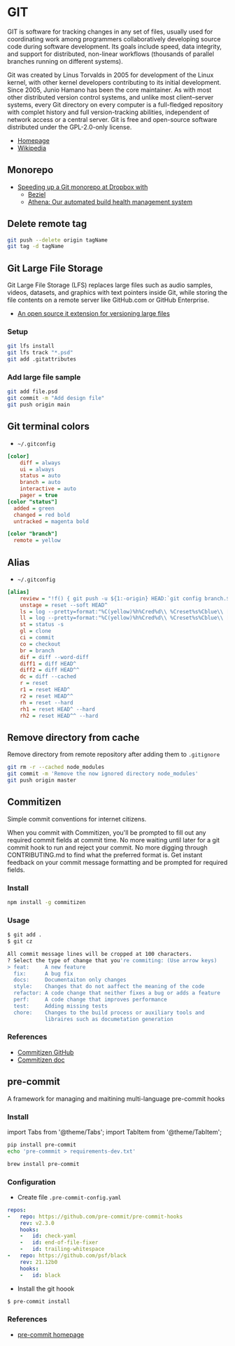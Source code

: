 # GIT

GIT is software for tracking changes in any set of files, usually used for coordinating work among programmers collaboratively developing source code during software development. Its goals include speed, data integrity, and support for distributed, non-linear workflows (thousands of parallel branches running on different systems).

Git was created by Linus Torvalds in 2005 for development of the Linux kernel, with other kernel developers contributing to its initial development. Since 2005, Junio Hamano has been the core maintainer. As with most other distributed version control systems, and unlike most client–server systems, every Git directory on every computer is a full-fledged repository with complet history and full version-tracking abilities, independent of network access or a central server. Git is free and open-source software distributed under the GPL-2.0-only license.

* [Homepage](https://git-scm.com/)
* [Wikipedia](https://en.wikipedia.org/wiki/Git) 

## Monorepo

* [Speeding up a Git monorepo at Dropbox with](https://dropbox.tech/application/speeding-up-a-git-monorepo-at-dropbox-with--200-lines-of-code)
  * [Beziel](https://dropbox.tech/infrastructure/continuous-integration-and-deployment-with-bazel)
  * [Athena: Our automated build health management system](https://dropbox.tech/infrastructure/athena-our-automated-build-health-management-system)


## Delete remote tag

```bash
git push --delete origin tagName
git tag -d tagName
```

## Git Large File Storage

Git Large File Storage (LFS) replaces large files such as audio samples, videos, datasets, and graphics with text pointers inside Git, while storing the file contents on a remote server like GitHub.com or GitHub Enterprise.

* [An open source it extension for versioning large files](https://git-lfs.github.com/)

### Setup
```bash
git lfs install
git lfs track "*.psd"
git add .gitattributes
```

### Add large file sample

```bash
git add file.psd
git commit -m "Add design file"
git push origin main
```

## Git terminal colors

* `~/.gitconfig`

```ini
[color]
    diff = always
    ui = always
    status = auto
    branch = auto
    interactive = auto
    pager = true
[color "status"]
  added = green
  changed = red bold
  untracked = magenta bold

[color "branch"]
  remote = yellow
```


## Alias

* `~/.gitconfig`

```ini
[alias]
    review = "!f() { git push -u ${1:-origin} HEAD:`git config branch.$(git name-rev --name-only HEAD).merge | sed -e 's@refs/heads/@refs/for/@'`; }; f"
    unstage = reset --soft HEAD^
	ls = log --pretty=format:"%C(yellow)%h%Cred%d\\ %Creset%s%Cblue\\ [%cn]" --decorate
	ll = log --pretty=format:"%C(yellow)%h%Cred%d\\ %Creset%s%Cblue\\ [%cn]" --decorate --numstat
    st = status -s
    gl = clone
    ci = commit
    co = checkout
    br = branch
    dif = diff --word-diff
    diff1 = diff HEAD^
    diff2 = diff HEAD^^
    dc = diff --cached
    r = reset
    r1 = reset HEAD^
    r2 = reset HEAD^^
    rh = reset --hard
    rh1 = reset HEAD^ --hard
    rh2 = reset HEAD^^ --hard
```

## Remove directory from cache 

Remove directory from remote repository after adding them to `.gitignore`

```bash
git rm -r --cached node_modules
git commit -m 'Remove the now ignored directory node_modules'
git push origin master
```

## Commitizen

Simple commit conventions for internet citizens.

When you commit with Commitizen, you'll be prompted to fill out any required commit fields at commit time. No more waiting until later for a git commit hook to run and reject your commit. No more digging through CONTRIBUTING.md to find what the preferred format is. Get instant feedback on your commit message formatting and be prompted for required fields.

### Install

```bash
npm install -g commitizen
```

### Usage

```bash
$ git add .
$ git cz

All commit message lines will be cropped at 100 characters.
? Select the type of change that you're commiting: (Use arrow keys)
> feat:     A new feature
  fix:      A bug fix
  docs:     Documentaiton only changes
  style:    Changes that do not aaffect the meaning of the code
  refactor: A code change that neither fixes a bug or adds a feature
  perf:     A code change that improves performance
  test:     Adding missing tests
  chore:    Changes to the build process or auxiliary tools and
            libraires such as documetation generation
```

### References


* [Commitizen GitHub](https://github.com/commitizen/cz-cli)
* [Commitizen doc](http://commitizen.github.io/cz-cli/)


## pre-commit

A framework for managing and maitining multi-language pre-commit hooks

### Install


import Tabs from '@theme/Tabs';
import TabItem from '@theme/TabItem';

<Tabs>
  <TabItem value="pip" label="pip" default>

```bash
pip install pre-commit
echo 'pre-commmit > requirements-dev.txt'
```

  </TabItem>
  <TabItem value="brew" label="brew">

```bash
brew install pre-commit
```

  </TabItem>
</Tabs>

### Configuration

* Create file `.pre-commit-config.yaml`

```yaml
repos:
-   repo: https://github.com/pre-commit/pre-commit-hooks
    rev: v2.3.0
    hooks:
    -   id: check-yaml
    -   id: end-of-file-fixer
    -   id: trailing-whitespace
-   repo: https://github.com/psf/black
    rev: 21.12b0
    hooks:
    -   id: black
```

* Install the git hoook

```bash
$ pre-commit install
```

### References

* [pre-commit homepage](https://pre-commit.com/)

